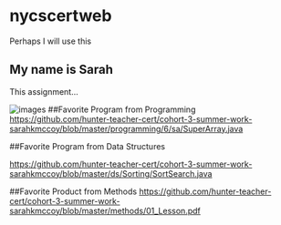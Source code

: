 # nycscertweb
Perhaps I will use this
## My name is Sarah
This assignment...


![images](https://user-images.githubusercontent.com/96992739/180505492-78828479-edde-4002-99ae-91987b76c260.jpeg)
##Favorite Program from Programming
https://github.com/hunter-teacher-cert/cohort-3-summer-work-sarahkmccoy/blob/master/programming/6/sa/SuperArray.java

##Favorite Program from Data Structures

https://github.com/hunter-teacher-cert/cohort-3-summer-work-sarahkmccoy/blob/master/ds/Sorting/SortSearch.java

##Favorite Product from Methods
https://github.com/hunter-teacher-cert/cohort-3-summer-work-sarahkmccoy/blob/master/methods/01_Lesson.pdf
